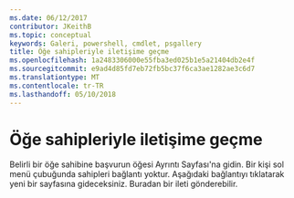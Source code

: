 ```yaml
---
ms.date: 06/12/2017
contributor: JKeithB
ms.topic: conceptual
keywords: Galeri, powershell, cmdlet, psgallery
title: Öğe sahipleriyle iletişime geçme
ms.openlocfilehash: 1a2483306000e55fba3ed025b1e5a21404db2e4f
ms.sourcegitcommit: e9ad4d85fd7eb72fb5bc37f6ca3ae1282ae3c6d7
ms.translationtype: MT
ms.contentlocale: tr-TR
ms.lasthandoff: 05/10/2018
---
```

# <a name="contacting-item-owners"></a>Öğe sahipleriyle iletişime geçme

Belirli bir öğe sahibine başvurun öğesi Ayrıntı Sayfası'na gidin.
Bir kişi sol menü çubuğunda sahipleri bağlantı yoktur.
Aşağıdaki bağlantıyı tıklatarak yeni bir sayfasına gideceksiniz.
Buradan bir ileti gönderebilir.